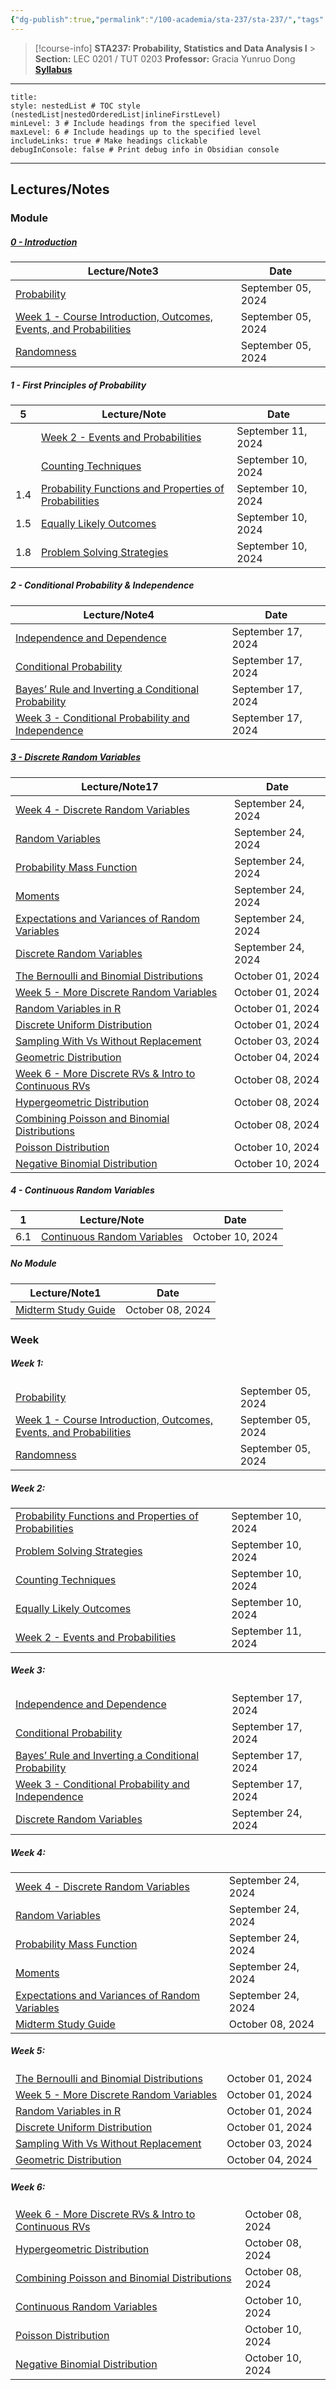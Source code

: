 ```yaml
---
{"dg-publish":true,"permalink":"/100-academia/sta-237/sta-237/","tags":["#course-page","stats","university"],"created":"2024-06-22T19:06:46.000-04:00","updated":"2024-10-12T01:43:30.801-04:00"}
---
```



> [!course-info] **STA237: Probability, Statistics and Data Analysis I** > **Section:** LEC 0201 / TUT 0203
> **Professor:** Gracia Yunruo Dong
> **[Syllabus](https://q.utoronto.ca/courses/354355/files/32969314?wrap=1)**

---

```table-of-contents
title:
style: nestedList # TOC style (nestedList|nestedOrderedList|inlineFirstLevel)
minLevel: 3 # Include headings from the specified level
maxLevel: 6 # Include headings up to the specified level
includeLinks: true # Make headings clickable
debugInConsole: false # Print debug info in Obsidian console
```

---

## Lectures/Notes

### Module

<h5><span><a data-tooltip-position="top" aria-label="100 Academia/STA237/00 Introduction/0 - Introduction.md" data-href="100 Academia/STA237/00 Introduction/0 - Introduction.md" href="100 Academia/STA237/00 Introduction/0 - Introduction.md" class="internal-link" target="_blank" rel="noopener nofollow">0 - Introduction</a></span></h5><div><table class="dataview table-view-table"><thead class="table-view-thead"><tr class="table-view-tr-header"><th class="table-view-th"><span>Lecture/Note</span><span class="dataview small-text">3</span></th><th class="table-view-th"><span>Date</span></th></tr></thead><tbody class="table-view-tbody"><tr><td><span><a data-tooltip-position="top" aria-label="100 Academia/STA237/00 Introduction/Probability.md" data-href="100 Academia/STA237/00 Introduction/Probability.md" href="100 Academia/STA237/00 Introduction/Probability.md" class="internal-link" target="_blank" rel="noopener nofollow">Probability</a></span></td><td>September 05, 2024</td></tr><tr><td><span><a data-tooltip-position="top" aria-label="100 Academia/STA237/00 Introduction/Week 1 - Course Introduction, Outcomes, Events, and Probabilities.md" data-href="100 Academia/STA237/00 Introduction/Week 1 - Course Introduction, Outcomes, Events, and Probabilities.md" href="100 Academia/STA237/00 Introduction/Week 1 - Course Introduction, Outcomes, Events, and Probabilities.md" class="internal-link" target="_blank" rel="noopener nofollow">Week 1 - Course Introduction, Outcomes, Events, and Probabilities</a></span></td><td>September 05, 2024</td></tr><tr><td><span><a data-tooltip-position="top" aria-label="100 Academia/STA237/00 Introduction/Randomness.md" data-href="100 Academia/STA237/00 Introduction/Randomness.md" href="100 Academia/STA237/00 Introduction/Randomness.md" class="internal-link" target="_blank" rel="noopener nofollow">Randomness</a></span></td><td>September 05, 2024</td></tr></tbody></table></div><h5><span>1 - First Principles of Probability</span></h5><div><table class="dataview table-view-table"><thead class="table-view-thead"><tr class="table-view-tr-header"><th class="table-view-th"><span></span><span class="dataview small-text">5</span></th><th class="table-view-th"><span>Lecture/Note</span></th><th class="table-view-th"><span>Date</span></th></tr></thead><tbody class="table-view-tbody"><tr><td><span></span></td><td><span><a data-tooltip-position="top" aria-label="100 Academia/STA237/01 Events and Probabilities/Week 2 - Events and Probabilities.md" data-href="100 Academia/STA237/01 Events and Probabilities/Week 2 - Events and Probabilities.md" href="100 Academia/STA237/01 Events and Probabilities/Week 2 - Events and Probabilities.md" class="internal-link" target="_blank" rel="noopener nofollow">Week 2 - Events and Probabilities</a></span></td><td>September 11, 2024</td></tr><tr><td><span></span></td><td><span><a data-tooltip-position="top" aria-label="100 Academia/STA237/01 Events and Probabilities/Counting Techniques.md" data-href="100 Academia/STA237/01 Events and Probabilities/Counting Techniques.md" href="100 Academia/STA237/01 Events and Probabilities/Counting Techniques.md" class="internal-link" target="_blank" rel="noopener nofollow">Counting Techniques</a></span></td><td>September 10, 2024</td></tr><tr><td>1.4</td><td><span><a data-tooltip-position="top" aria-label="100 Academia/STA237/01 Events and Probabilities/Probability Functions and Properties of Probabilities.md" data-href="100 Academia/STA237/01 Events and Probabilities/Probability Functions and Properties of Probabilities.md" href="100 Academia/STA237/01 Events and Probabilities/Probability Functions and Properties of Probabilities.md" class="internal-link" target="_blank" rel="noopener nofollow">Probability Functions and Properties of Probabilities</a></span></td><td>September 10, 2024</td></tr><tr><td>1.5</td><td><span><a data-tooltip-position="top" aria-label="100 Academia/STA237/01 Events and Probabilities/Equally Likely Outcomes.md" data-href="100 Academia/STA237/01 Events and Probabilities/Equally Likely Outcomes.md" href="100 Academia/STA237/01 Events and Probabilities/Equally Likely Outcomes.md" class="internal-link" target="_blank" rel="noopener nofollow">Equally Likely Outcomes</a></span></td><td>September 10, 2024</td></tr><tr><td>1.8</td><td><span><a data-tooltip-position="top" aria-label="100 Academia/STA237/01 Events and Probabilities/Problem Solving Strategies.md" data-href="100 Academia/STA237/01 Events and Probabilities/Problem Solving Strategies.md" href="100 Academia/STA237/01 Events and Probabilities/Problem Solving Strategies.md" class="internal-link" target="_blank" rel="noopener nofollow">Problem Solving Strategies</a></span></td><td>September 10, 2024</td></tr></tbody></table></div><h5><span>2 - Conditional Probability &amp; Independence</span></h5><div><table class="dataview table-view-table"><thead class="table-view-thead"><tr class="table-view-tr-header"><th class="table-view-th"><span>Lecture/Note</span><span class="dataview small-text">4</span></th><th class="table-view-th"><span>Date</span></th></tr></thead><tbody class="table-view-tbody"><tr><td><span><a data-tooltip-position="top" aria-label="100 Academia/STA237/02 Conditional Probability and Independence/Independence and Dependence.md" data-href="100 Academia/STA237/02 Conditional Probability and Independence/Independence and Dependence.md" href="100 Academia/STA237/02 Conditional Probability and Independence/Independence and Dependence.md" class="internal-link" target="_blank" rel="noopener nofollow">Independence and Dependence</a></span></td><td>September 17, 2024</td></tr><tr><td><span><a data-tooltip-position="top" aria-label="100 Academia/STA237/02 Conditional Probability and Independence/Conditional Probability.md" data-href="100 Academia/STA237/02 Conditional Probability and Independence/Conditional Probability.md" href="100 Academia/STA237/02 Conditional Probability and Independence/Conditional Probability.md" class="internal-link" target="_blank" rel="noopener nofollow">Conditional Probability</a></span></td><td>September 17, 2024</td></tr><tr><td><span><a data-tooltip-position="top" aria-label="100 Academia/STA237/02 Conditional Probability and Independence/Bayes’ Rule and Inverting a Conditional Probability.md" data-href="100 Academia/STA237/02 Conditional Probability and Independence/Bayes’ Rule and Inverting a Conditional Probability.md" href="100 Academia/STA237/02 Conditional Probability and Independence/Bayes’ Rule and Inverting a Conditional Probability.md" class="internal-link" target="_blank" rel="noopener nofollow">Bayes’ Rule and Inverting a Conditional Probability</a></span></td><td>September 17, 2024</td></tr><tr><td><span><a data-tooltip-position="top" aria-label="100 Academia/STA237/02 Conditional Probability and Independence/Week 3 - Conditional Probability and Independence.md" data-href="100 Academia/STA237/02 Conditional Probability and Independence/Week 3 - Conditional Probability and Independence.md" href="100 Academia/STA237/02 Conditional Probability and Independence/Week 3 - Conditional Probability and Independence.md" class="internal-link" target="_blank" rel="noopener nofollow">Week 3 - Conditional Probability and Independence</a></span></td><td>September 17, 2024</td></tr></tbody></table></div><h5><span><a data-tooltip-position="top" aria-label="100 Academia/STA237/03 Discrete Random Variables/3 - Discrete Random Variables.md" data-href="100 Academia/STA237/03 Discrete Random Variables/3 - Discrete Random Variables.md" href="100 Academia/STA237/03 Discrete Random Variables/3 - Discrete Random Variables.md" class="internal-link" target="_blank" rel="noopener nofollow">3 - Discrete Random Variables</a></span></h5><div><table class="dataview table-view-table"><thead class="table-view-thead"><tr class="table-view-tr-header"><th class="table-view-th"><span>Lecture/Note</span><span class="dataview small-text">17</span></th><th class="table-view-th"><span>Date</span></th></tr></thead><tbody class="table-view-tbody"><tr><td><span><a data-tooltip-position="top" aria-label="100 Academia/STA237/03 Discrete Random Variables/Week 4 - Discrete Random Variables.md" data-href="100 Academia/STA237/03 Discrete Random Variables/Week 4 - Discrete Random Variables.md" href="100 Academia/STA237/03 Discrete Random Variables/Week 4 - Discrete Random Variables.md" class="internal-link" target="_blank" rel="noopener nofollow">Week 4 - Discrete Random Variables</a></span></td><td>September 24, 2024</td></tr><tr><td><span><a data-tooltip-position="top" aria-label="100 Academia/STA237/03 Discrete Random Variables/Random Variables.md" data-href="100 Academia/STA237/03 Discrete Random Variables/Random Variables.md" href="100 Academia/STA237/03 Discrete Random Variables/Random Variables.md" class="internal-link" target="_blank" rel="noopener nofollow">Random Variables</a></span></td><td>September 24, 2024</td></tr><tr><td><span><a data-tooltip-position="top" aria-label="100 Academia/STA237/03 Discrete Random Variables/Probability Mass Function.md" data-href="100 Academia/STA237/03 Discrete Random Variables/Probability Mass Function.md" href="100 Academia/STA237/03 Discrete Random Variables/Probability Mass Function.md" class="internal-link" target="_blank" rel="noopener nofollow">Probability Mass Function</a></span></td><td>September 24, 2024</td></tr><tr><td><span><a data-tooltip-position="top" aria-label="100 Academia/STA237/03 Discrete Random Variables/Moments.md" data-href="100 Academia/STA237/03 Discrete Random Variables/Moments.md" href="100 Academia/STA237/03 Discrete Random Variables/Moments.md" class="internal-link" target="_blank" rel="noopener nofollow">Moments</a></span></td><td>September 24, 2024</td></tr><tr><td><span><a data-tooltip-position="top" aria-label="100 Academia/STA237/03 Discrete Random Variables/Expectations and Variances of Random Variables.md" data-href="100 Academia/STA237/03 Discrete Random Variables/Expectations and Variances of Random Variables.md" href="100 Academia/STA237/03 Discrete Random Variables/Expectations and Variances of Random Variables.md" class="internal-link" target="_blank" rel="noopener nofollow">Expectations and Variances of Random Variables</a></span></td><td>September 24, 2024</td></tr><tr><td><span><a data-tooltip-position="top" aria-label="100 Academia/STA237/03 Discrete Random Variables/Discrete Random Variables.md" data-href="100 Academia/STA237/03 Discrete Random Variables/Discrete Random Variables.md" href="100 Academia/STA237/03 Discrete Random Variables/Discrete Random Variables.md" class="internal-link" target="_blank" rel="noopener nofollow">Discrete Random Variables</a></span></td><td>September 24, 2024</td></tr><tr><td><span><a data-tooltip-position="top" aria-label="100 Academia/STA237/03 Discrete Random Variables/The Bernoulli and Binomial Distributions.md" data-href="100 Academia/STA237/03 Discrete Random Variables/The Bernoulli and Binomial Distributions.md" href="100 Academia/STA237/03 Discrete Random Variables/The Bernoulli and Binomial Distributions.md" class="internal-link" target="_blank" rel="noopener nofollow">The Bernoulli and Binomial Distributions</a></span></td><td>October 01, 2024</td></tr><tr><td><span><a data-tooltip-position="top" aria-label="100 Academia/STA237/03 Discrete Random Variables/Week 5 - More Discrete Random Variables.md" data-href="100 Academia/STA237/03 Discrete Random Variables/Week 5 - More Discrete Random Variables.md" href="100 Academia/STA237/03 Discrete Random Variables/Week 5 - More Discrete Random Variables.md" class="internal-link" target="_blank" rel="noopener nofollow">Week 5 - More Discrete Random Variables</a></span></td><td>October 01, 2024</td></tr><tr><td><span><a data-tooltip-position="top" aria-label="100 Academia/STA237/03 Discrete Random Variables/Random Variables in R.md" data-href="100 Academia/STA237/03 Discrete Random Variables/Random Variables in R.md" href="100 Academia/STA237/03 Discrete Random Variables/Random Variables in R.md" class="internal-link" target="_blank" rel="noopener nofollow">Random Variables in R</a></span></td><td>October 01, 2024</td></tr><tr><td><span><a data-tooltip-position="top" aria-label="100 Academia/STA237/03 Discrete Random Variables/Discrete Uniform Distribution.md" data-href="100 Academia/STA237/03 Discrete Random Variables/Discrete Uniform Distribution.md" href="100 Academia/STA237/03 Discrete Random Variables/Discrete Uniform Distribution.md" class="internal-link" target="_blank" rel="noopener nofollow">Discrete Uniform Distribution</a></span></td><td>October 01, 2024</td></tr><tr><td><span><a data-tooltip-position="top" aria-label="100 Academia/STA237/03 Discrete Random Variables/Sampling With Vs Without Replacement.md" data-href="100 Academia/STA237/03 Discrete Random Variables/Sampling With Vs Without Replacement.md" href="100 Academia/STA237/03 Discrete Random Variables/Sampling With Vs Without Replacement.md" class="internal-link" target="_blank" rel="noopener nofollow">Sampling With Vs Without Replacement</a></span></td><td>October 03, 2024</td></tr><tr><td><span><a data-tooltip-position="top" aria-label="100 Academia/STA237/03 Discrete Random Variables/Geometric Distribution.md" data-href="100 Academia/STA237/03 Discrete Random Variables/Geometric Distribution.md" href="100 Academia/STA237/03 Discrete Random Variables/Geometric Distribution.md" class="internal-link" target="_blank" rel="noopener nofollow">Geometric Distribution</a></span></td><td>October 04, 2024</td></tr><tr><td><span><a data-tooltip-position="top" aria-label="100 Academia/STA237/03 Discrete Random Variables/Week 6 - More Discrete RVs &amp; Intro to Continuous RVs.md" data-href="100 Academia/STA237/03 Discrete Random Variables/Week 6 - More Discrete RVs &amp; Intro to Continuous RVs.md" href="100 Academia/STA237/03 Discrete Random Variables/Week 6 - More Discrete RVs &amp; Intro to Continuous RVs.md" class="internal-link" target="_blank" rel="noopener nofollow">Week 6 - More Discrete RVs &amp; Intro to Continuous RVs</a></span></td><td>October 08, 2024</td></tr><tr><td><span><a data-tooltip-position="top" aria-label="100 Academia/STA237/03 Discrete Random Variables/Hypergeometric Distribution.md" data-href="100 Academia/STA237/03 Discrete Random Variables/Hypergeometric Distribution.md" href="100 Academia/STA237/03 Discrete Random Variables/Hypergeometric Distribution.md" class="internal-link" target="_blank" rel="noopener nofollow">Hypergeometric Distribution</a></span></td><td>October 08, 2024</td></tr><tr><td><span><a data-tooltip-position="top" aria-label="100 Academia/STA237/03 Discrete Random Variables/Combining Poisson and Binomial Distributions.md" data-href="100 Academia/STA237/03 Discrete Random Variables/Combining Poisson and Binomial Distributions.md" href="100 Academia/STA237/03 Discrete Random Variables/Combining Poisson and Binomial Distributions.md" class="internal-link" target="_blank" rel="noopener nofollow">Combining Poisson and Binomial Distributions</a></span></td><td>October 08, 2024</td></tr><tr><td><span><a data-tooltip-position="top" aria-label="100 Academia/STA237/03 Discrete Random Variables/Poisson Distribution.md" data-href="100 Academia/STA237/03 Discrete Random Variables/Poisson Distribution.md" href="100 Academia/STA237/03 Discrete Random Variables/Poisson Distribution.md" class="internal-link" target="_blank" rel="noopener nofollow">Poisson Distribution</a></span></td><td>October 10, 2024</td></tr><tr><td><span><a data-tooltip-position="top" aria-label="100 Academia/STA237/03 Discrete Random Variables/Negative Binomial Distribution.md" data-href="100 Academia/STA237/03 Discrete Random Variables/Negative Binomial Distribution.md" href="100 Academia/STA237/03 Discrete Random Variables/Negative Binomial Distribution.md" class="internal-link" target="_blank" rel="noopener nofollow">Negative Binomial Distribution</a></span></td><td>October 10, 2024</td></tr></tbody></table></div><h5><span>4 - Continuous Random Variables</span></h5><div><table class="dataview table-view-table"><thead class="table-view-thead"><tr class="table-view-tr-header"><th class="table-view-th"><span></span><span class="dataview small-text">1</span></th><th class="table-view-th"><span>Lecture/Note</span></th><th class="table-view-th"><span>Date</span></th></tr></thead><tbody class="table-view-tbody"><tr><td>6.1</td><td><span><a data-tooltip-position="top" aria-label="100 Academia/STA237/04 Continuous Random Variables/Continuous Random Variables.md" data-href="100 Academia/STA237/04 Continuous Random Variables/Continuous Random Variables.md" href="100 Academia/STA237/04 Continuous Random Variables/Continuous Random Variables.md" class="internal-link" target="_blank" rel="noopener nofollow">Continuous Random Variables</a></span></td><td>October 10, 2024</td></tr></tbody></table></div><h5><span>No Module</span></h5><div><table class="dataview table-view-table"><thead class="table-view-thead"><tr class="table-view-tr-header"><th class="table-view-th"><span>Lecture/Note</span><span class="dataview small-text">1</span></th><th class="table-view-th"><span>Date</span></th></tr></thead><tbody class="table-view-tbody"><tr><td><span><a data-tooltip-position="top" aria-label="100 Academia/STA237/Midterm Study Guide.md" data-href="100 Academia/STA237/Midterm Study Guide.md" href="100 Academia/STA237/Midterm Study Guide.md" class="internal-link" target="_blank" rel="noopener nofollow">Midterm Study Guide</a></span></td><td>October 08, 2024</td></tr></tbody></table></div>

### Week

<h5><span>Week 1:</span></h5><div><table class="dataview table-view-table"><thead class="table-view-thead"><tr class="table-view-tr-header"></tr></thead><tbody class="table-view-tbody"><tr><td><span><a data-tooltip-position="top" aria-label="100 Academia/STA237/00 Introduction/Probability.md" data-href="100 Academia/STA237/00 Introduction/Probability.md" href="100 Academia/STA237/00 Introduction/Probability.md" class="internal-link" target="_blank" rel="noopener nofollow">Probability</a></span></td><td>September 05, 2024</td></tr><tr><td><span><a data-tooltip-position="top" aria-label="100 Academia/STA237/00 Introduction/Week 1 - Course Introduction, Outcomes, Events, and Probabilities.md" data-href="100 Academia/STA237/00 Introduction/Week 1 - Course Introduction, Outcomes, Events, and Probabilities.md" href="100 Academia/STA237/00 Introduction/Week 1 - Course Introduction, Outcomes, Events, and Probabilities.md" class="internal-link" target="_blank" rel="noopener nofollow">Week 1 - Course Introduction, Outcomes, Events, and Probabilities</a></span></td><td>September 05, 2024</td></tr><tr><td><span><a data-tooltip-position="top" aria-label="100 Academia/STA237/00 Introduction/Randomness.md" data-href="100 Academia/STA237/00 Introduction/Randomness.md" href="100 Academia/STA237/00 Introduction/Randomness.md" class="internal-link" target="_blank" rel="noopener nofollow">Randomness</a></span></td><td>September 05, 2024</td></tr></tbody></table></div><h5><span>Week 2:</span></h5><div><table class="dataview table-view-table"><thead class="table-view-thead"><tr class="table-view-tr-header"></tr></thead><tbody class="table-view-tbody"><tr><td><span><a data-tooltip-position="top" aria-label="100 Academia/STA237/01 Events and Probabilities/Probability Functions and Properties of Probabilities.md" data-href="100 Academia/STA237/01 Events and Probabilities/Probability Functions and Properties of Probabilities.md" href="100 Academia/STA237/01 Events and Probabilities/Probability Functions and Properties of Probabilities.md" class="internal-link" target="_blank" rel="noopener nofollow">Probability Functions and Properties of Probabilities</a></span></td><td>September 10, 2024</td></tr><tr><td><span><a data-tooltip-position="top" aria-label="100 Academia/STA237/01 Events and Probabilities/Problem Solving Strategies.md" data-href="100 Academia/STA237/01 Events and Probabilities/Problem Solving Strategies.md" href="100 Academia/STA237/01 Events and Probabilities/Problem Solving Strategies.md" class="internal-link" target="_blank" rel="noopener nofollow">Problem Solving Strategies</a></span></td><td>September 10, 2024</td></tr><tr><td><span><a data-tooltip-position="top" aria-label="100 Academia/STA237/01 Events and Probabilities/Counting Techniques.md" data-href="100 Academia/STA237/01 Events and Probabilities/Counting Techniques.md" href="100 Academia/STA237/01 Events and Probabilities/Counting Techniques.md" class="internal-link" target="_blank" rel="noopener nofollow">Counting Techniques</a></span></td><td>September 10, 2024</td></tr><tr><td><span><a data-tooltip-position="top" aria-label="100 Academia/STA237/01 Events and Probabilities/Equally Likely Outcomes.md" data-href="100 Academia/STA237/01 Events and Probabilities/Equally Likely Outcomes.md" href="100 Academia/STA237/01 Events and Probabilities/Equally Likely Outcomes.md" class="internal-link" target="_blank" rel="noopener nofollow">Equally Likely Outcomes</a></span></td><td>September 10, 2024</td></tr><tr><td><span><a data-tooltip-position="top" aria-label="100 Academia/STA237/01 Events and Probabilities/Week 2 - Events and Probabilities.md" data-href="100 Academia/STA237/01 Events and Probabilities/Week 2 - Events and Probabilities.md" href="100 Academia/STA237/01 Events and Probabilities/Week 2 - Events and Probabilities.md" class="internal-link" target="_blank" rel="noopener nofollow">Week 2 - Events and Probabilities</a></span></td><td>September 11, 2024</td></tr></tbody></table></div><h5><span>Week 3:</span></h5><div><table class="dataview table-view-table"><thead class="table-view-thead"><tr class="table-view-tr-header"></tr></thead><tbody class="table-view-tbody"><tr><td><span><a data-tooltip-position="top" aria-label="100 Academia/STA237/02 Conditional Probability and Independence/Independence and Dependence.md" data-href="100 Academia/STA237/02 Conditional Probability and Independence/Independence and Dependence.md" href="100 Academia/STA237/02 Conditional Probability and Independence/Independence and Dependence.md" class="internal-link" target="_blank" rel="noopener nofollow">Independence and Dependence</a></span></td><td>September 17, 2024</td></tr><tr><td><span><a data-tooltip-position="top" aria-label="100 Academia/STA237/02 Conditional Probability and Independence/Conditional Probability.md" data-href="100 Academia/STA237/02 Conditional Probability and Independence/Conditional Probability.md" href="100 Academia/STA237/02 Conditional Probability and Independence/Conditional Probability.md" class="internal-link" target="_blank" rel="noopener nofollow">Conditional Probability</a></span></td><td>September 17, 2024</td></tr><tr><td><span><a data-tooltip-position="top" aria-label="100 Academia/STA237/02 Conditional Probability and Independence/Bayes’ Rule and Inverting a Conditional Probability.md" data-href="100 Academia/STA237/02 Conditional Probability and Independence/Bayes’ Rule and Inverting a Conditional Probability.md" href="100 Academia/STA237/02 Conditional Probability and Independence/Bayes’ Rule and Inverting a Conditional Probability.md" class="internal-link" target="_blank" rel="noopener nofollow">Bayes’ Rule and Inverting a Conditional Probability</a></span></td><td>September 17, 2024</td></tr><tr><td><span><a data-tooltip-position="top" aria-label="100 Academia/STA237/02 Conditional Probability and Independence/Week 3 - Conditional Probability and Independence.md" data-href="100 Academia/STA237/02 Conditional Probability and Independence/Week 3 - Conditional Probability and Independence.md" href="100 Academia/STA237/02 Conditional Probability and Independence/Week 3 - Conditional Probability and Independence.md" class="internal-link" target="_blank" rel="noopener nofollow">Week 3 - Conditional Probability and Independence</a></span></td><td>September 17, 2024</td></tr><tr><td><span><a data-tooltip-position="top" aria-label="100 Academia/STA237/03 Discrete Random Variables/Discrete Random Variables.md" data-href="100 Academia/STA237/03 Discrete Random Variables/Discrete Random Variables.md" href="100 Academia/STA237/03 Discrete Random Variables/Discrete Random Variables.md" class="internal-link" target="_blank" rel="noopener nofollow">Discrete Random Variables</a></span></td><td>September 24, 2024</td></tr></tbody></table></div><h5><span>Week 4:</span></h5><div><table class="dataview table-view-table"><thead class="table-view-thead"><tr class="table-view-tr-header"></tr></thead><tbody class="table-view-tbody"><tr><td><span><a data-tooltip-position="top" aria-label="100 Academia/STA237/03 Discrete Random Variables/Week 4 - Discrete Random Variables.md" data-href="100 Academia/STA237/03 Discrete Random Variables/Week 4 - Discrete Random Variables.md" href="100 Academia/STA237/03 Discrete Random Variables/Week 4 - Discrete Random Variables.md" class="internal-link" target="_blank" rel="noopener nofollow">Week 4 - Discrete Random Variables</a></span></td><td>September 24, 2024</td></tr><tr><td><span><a data-tooltip-position="top" aria-label="100 Academia/STA237/03 Discrete Random Variables/Random Variables.md" data-href="100 Academia/STA237/03 Discrete Random Variables/Random Variables.md" href="100 Academia/STA237/03 Discrete Random Variables/Random Variables.md" class="internal-link" target="_blank" rel="noopener nofollow">Random Variables</a></span></td><td>September 24, 2024</td></tr><tr><td><span><a data-tooltip-position="top" aria-label="100 Academia/STA237/03 Discrete Random Variables/Probability Mass Function.md" data-href="100 Academia/STA237/03 Discrete Random Variables/Probability Mass Function.md" href="100 Academia/STA237/03 Discrete Random Variables/Probability Mass Function.md" class="internal-link" target="_blank" rel="noopener nofollow">Probability Mass Function</a></span></td><td>September 24, 2024</td></tr><tr><td><span><a data-tooltip-position="top" aria-label="100 Academia/STA237/03 Discrete Random Variables/Moments.md" data-href="100 Academia/STA237/03 Discrete Random Variables/Moments.md" href="100 Academia/STA237/03 Discrete Random Variables/Moments.md" class="internal-link" target="_blank" rel="noopener nofollow">Moments</a></span></td><td>September 24, 2024</td></tr><tr><td><span><a data-tooltip-position="top" aria-label="100 Academia/STA237/03 Discrete Random Variables/Expectations and Variances of Random Variables.md" data-href="100 Academia/STA237/03 Discrete Random Variables/Expectations and Variances of Random Variables.md" href="100 Academia/STA237/03 Discrete Random Variables/Expectations and Variances of Random Variables.md" class="internal-link" target="_blank" rel="noopener nofollow">Expectations and Variances of Random Variables</a></span></td><td>September 24, 2024</td></tr><tr><td><span><a data-tooltip-position="top" aria-label="100 Academia/STA237/Midterm Study Guide.md" data-href="100 Academia/STA237/Midterm Study Guide.md" href="100 Academia/STA237/Midterm Study Guide.md" class="internal-link" target="_blank" rel="noopener nofollow">Midterm Study Guide</a></span></td><td>October 08, 2024</td></tr></tbody></table></div><h5><span>Week 5:</span></h5><div><table class="dataview table-view-table"><thead class="table-view-thead"><tr class="table-view-tr-header"></tr></thead><tbody class="table-view-tbody"><tr><td><span><a data-tooltip-position="top" aria-label="100 Academia/STA237/03 Discrete Random Variables/The Bernoulli and Binomial Distributions.md" data-href="100 Academia/STA237/03 Discrete Random Variables/The Bernoulli and Binomial Distributions.md" href="100 Academia/STA237/03 Discrete Random Variables/The Bernoulli and Binomial Distributions.md" class="internal-link" target="_blank" rel="noopener nofollow">The Bernoulli and Binomial Distributions</a></span></td><td>October 01, 2024</td></tr><tr><td><span><a data-tooltip-position="top" aria-label="100 Academia/STA237/03 Discrete Random Variables/Week 5 - More Discrete Random Variables.md" data-href="100 Academia/STA237/03 Discrete Random Variables/Week 5 - More Discrete Random Variables.md" href="100 Academia/STA237/03 Discrete Random Variables/Week 5 - More Discrete Random Variables.md" class="internal-link" target="_blank" rel="noopener nofollow">Week 5 - More Discrete Random Variables</a></span></td><td>October 01, 2024</td></tr><tr><td><span><a data-tooltip-position="top" aria-label="100 Academia/STA237/03 Discrete Random Variables/Random Variables in R.md" data-href="100 Academia/STA237/03 Discrete Random Variables/Random Variables in R.md" href="100 Academia/STA237/03 Discrete Random Variables/Random Variables in R.md" class="internal-link" target="_blank" rel="noopener nofollow">Random Variables in R</a></span></td><td>October 01, 2024</td></tr><tr><td><span><a data-tooltip-position="top" aria-label="100 Academia/STA237/03 Discrete Random Variables/Discrete Uniform Distribution.md" data-href="100 Academia/STA237/03 Discrete Random Variables/Discrete Uniform Distribution.md" href="100 Academia/STA237/03 Discrete Random Variables/Discrete Uniform Distribution.md" class="internal-link" target="_blank" rel="noopener nofollow">Discrete Uniform Distribution</a></span></td><td>October 01, 2024</td></tr><tr><td><span><a data-tooltip-position="top" aria-label="100 Academia/STA237/03 Discrete Random Variables/Sampling With Vs Without Replacement.md" data-href="100 Academia/STA237/03 Discrete Random Variables/Sampling With Vs Without Replacement.md" href="100 Academia/STA237/03 Discrete Random Variables/Sampling With Vs Without Replacement.md" class="internal-link" target="_blank" rel="noopener nofollow">Sampling With Vs Without Replacement</a></span></td><td>October 03, 2024</td></tr><tr><td><span><a data-tooltip-position="top" aria-label="100 Academia/STA237/03 Discrete Random Variables/Geometric Distribution.md" data-href="100 Academia/STA237/03 Discrete Random Variables/Geometric Distribution.md" href="100 Academia/STA237/03 Discrete Random Variables/Geometric Distribution.md" class="internal-link" target="_blank" rel="noopener nofollow">Geometric Distribution</a></span></td><td>October 04, 2024</td></tr></tbody></table></div><h5><span>Week 6:</span></h5><div><table class="dataview table-view-table"><thead class="table-view-thead"><tr class="table-view-tr-header"></tr></thead><tbody class="table-view-tbody"><tr><td><span><a data-tooltip-position="top" aria-label="100 Academia/STA237/03 Discrete Random Variables/Week 6 - More Discrete RVs &amp; Intro to Continuous RVs.md" data-href="100 Academia/STA237/03 Discrete Random Variables/Week 6 - More Discrete RVs &amp; Intro to Continuous RVs.md" href="100 Academia/STA237/03 Discrete Random Variables/Week 6 - More Discrete RVs &amp; Intro to Continuous RVs.md" class="internal-link" target="_blank" rel="noopener nofollow">Week 6 - More Discrete RVs &amp; Intro to Continuous RVs</a></span></td><td>October 08, 2024</td></tr><tr><td><span><a data-tooltip-position="top" aria-label="100 Academia/STA237/03 Discrete Random Variables/Hypergeometric Distribution.md" data-href="100 Academia/STA237/03 Discrete Random Variables/Hypergeometric Distribution.md" href="100 Academia/STA237/03 Discrete Random Variables/Hypergeometric Distribution.md" class="internal-link" target="_blank" rel="noopener nofollow">Hypergeometric Distribution</a></span></td><td>October 08, 2024</td></tr><tr><td><span><a data-tooltip-position="top" aria-label="100 Academia/STA237/03 Discrete Random Variables/Combining Poisson and Binomial Distributions.md" data-href="100 Academia/STA237/03 Discrete Random Variables/Combining Poisson and Binomial Distributions.md" href="100 Academia/STA237/03 Discrete Random Variables/Combining Poisson and Binomial Distributions.md" class="internal-link" target="_blank" rel="noopener nofollow">Combining Poisson and Binomial Distributions</a></span></td><td>October 08, 2024</td></tr><tr><td><span><a data-tooltip-position="top" aria-label="100 Academia/STA237/04 Continuous Random Variables/Continuous Random Variables.md" data-href="100 Academia/STA237/04 Continuous Random Variables/Continuous Random Variables.md" href="100 Academia/STA237/04 Continuous Random Variables/Continuous Random Variables.md" class="internal-link" target="_blank" rel="noopener nofollow">Continuous Random Variables</a></span></td><td>October 10, 2024</td></tr><tr><td><span><a data-tooltip-position="top" aria-label="100 Academia/STA237/03 Discrete Random Variables/Poisson Distribution.md" data-href="100 Academia/STA237/03 Discrete Random Variables/Poisson Distribution.md" href="100 Academia/STA237/03 Discrete Random Variables/Poisson Distribution.md" class="internal-link" target="_blank" rel="noopener nofollow">Poisson Distribution</a></span></td><td>October 10, 2024</td></tr><tr><td><span><a data-tooltip-position="top" aria-label="100 Academia/STA237/03 Discrete Random Variables/Negative Binomial Distribution.md" data-href="100 Academia/STA237/03 Discrete Random Variables/Negative Binomial Distribution.md" href="100 Academia/STA237/03 Discrete Random Variables/Negative Binomial Distribution.md" class="internal-link" target="_blank" rel="noopener nofollow">Negative Binomial Distribution</a></span></td><td>October 10, 2024</td></tr></tbody></table></div>
